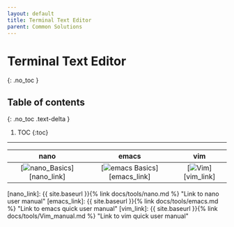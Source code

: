 ```yaml
---
layout: default
title: Terminal Text Editor
parent: Common Solutions
---
```


# Terminal Text Editor

{: .no_toc }

## Table of contents

{: .no_toc .text-delta }

1. TOC
   {:toc}

---

|                  nano                   |                   emacs                    |              vim              |
| :-------------------------------------: | :----------------------------------------: | :---------------------------: |
| [![nano_Basics][nano_image]][nano_link] | [![emacs Basics][emacs_image]][emacs_link] | [![Vim][vim_image]][vim_link] |

<!--- Link and Image References -->

[nano_link]: {{ site.baseurl }}{% link docs/tools/nano.md %} "Link to nano user manual"
[emacs_link]: {{ site.baseurl }}{% link docs/tools/emacs.md %} "Link to emacs quick user manual"
[vim_link]: {{ site.baseurl }}{% link docs/tools/Vim_manual.md %} "Link to vim quick user manual"

[nano_image]: https://www.saashub.com/images/app/service_logos/7/349d07650119/medium.png?1527364998
[emacs_image]: https://emojis.slackmojis.com/emojis/images/1643514267/2368/emacs.png?1643514267
[vim_image]: https://emojis.slackmojis.com/emojis/images/1643514110/700/vim.png?1643514110
